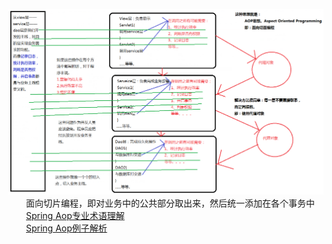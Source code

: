  ![image](https://github.com/yrz1995Whu/SpringStudy/blob/master/img/aop.PNG)<br/>
&emsp;&emsp;面向切片编程，即对业务中的公共部分取出来，然后统一添加在各个事务中<br/>
&emsp;&emsp;[Spring Aop专业术语理解](https://blog.csdn.net/q982151756/article/details/80513340)</br>
&emsp;&emsp;[Spring Aop例子解析](https://baijiahao.baidu.com/s?id=1613310315603029991&wfr=spider&for=pc)</br>
 
